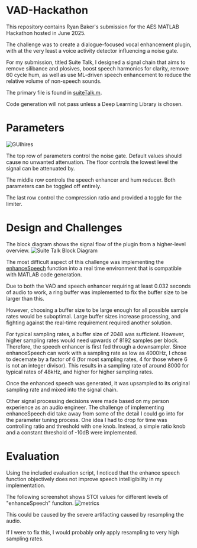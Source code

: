 ﻿# VAD-Hackathon
This repository contains Ryan Baker's submission for the AES MATLAB Hackathon hosted in June 2025.

The challenge was to create a dialogue-focused vocal enhancement plugin, with at the very least a voice activity detector influencing a noise gate.

For my submission, titled Suite Talk, I designed a signal chain that aims to remove silibance and plosives, boost speech harmonics for clarity, remove 60 cycle hum, as well as use ML-driven speech enhancement to reduce the relative volume of non-speech sounds.

The primary file is found in [suiteTalk.m](https://github.com/bakerbass/VAD-Hackathon/blob/main/suiteTalk.m).

Code generation will not pass unless a Deep Learning Library is chosen.

# Parameters
![GUIhires](https://github.com/user-attachments/assets/1c28e900-909b-4ab2-89fc-5757656a151a)

The top row of parameters control the noise gate. Default values should cause no unwanted attenuation. The floor controls the lowest level the signal can be attenuated by.

The middle row controls the speech enhancer and hum reducer. Both parameters can be toggled off entirely.

The last row control the compression ratio and provided a toggle for the limiter.


# Design and Challenges
The block diagram shows the signal flow of the plugin from a higher-level overview.
![Suite Talk Block Diagram](https://github.com/user-attachments/assets/c8089991-5b2f-40bb-98bf-9de499098e5f)

The most difficult aspect of this challenge was implementing the [enhanceSpeech](https://www.mathworks.com/help/audio/ref/enhancespeech.html) function into a real time environment that is compatible with MATLAB code generation.

Due to both the VAD and speech enhancer requiring at least 0.032 seconds of audio to work, a ring buffer was implemented to fix the buffer size to be larger than this.

However, choosing a buffer size to be large enough for all possible sample rates would be suboptimal. Large buffer sizes increase processing, and fighting against the real-time requirement required another solution.

For typical sampling rates, a buffer size of 2048 was sufficient. However, higher sampling rates would need upwards of 8192 samples per block. Therefore, the speech enhancer is first fed through a downsampler.
Since enhanceSpeech can work with a sampling rate as low as 4000Hz, I chose to decemate by a factor of 6 (for most sampling rates, 4 for those where 6 is not an integer divisor). 
This results in a sampling rate of around 8000 for typical rates of 48kHz, and higher for higher sampling rates.

Once the enhanced speech was generated, it was upsampled to its original sampling rate and mixed into the signal chain.

Other signal processing decisions were made based on my person experience as an audio engineer. 
The challenge of implementing enhanceSpeech did take away from some of the detail I could go into for the parameter tuning process. One idea I had to drop for time was controlling ratio and threshold with one knob.
Instead, a simple ratio knob and a constant threshold of -10dB were implemented.

# Evaluation
Using the included evaluation script, I noticed that the enhance speech function objectively does not improve speech intelligibility in my implementation.

The following screenshot shows STOI values for different levels of "enhanceSpeech" funciton. 
![metrics](https://github.com/user-attachments/assets/c3c4240c-1368-4ca6-b5da-426b5b86b731)

This could be caused by the severe artifacting caused by resampling the audio.

If I were to fix this, I would probably only apply resampling to very high sampling rates.
